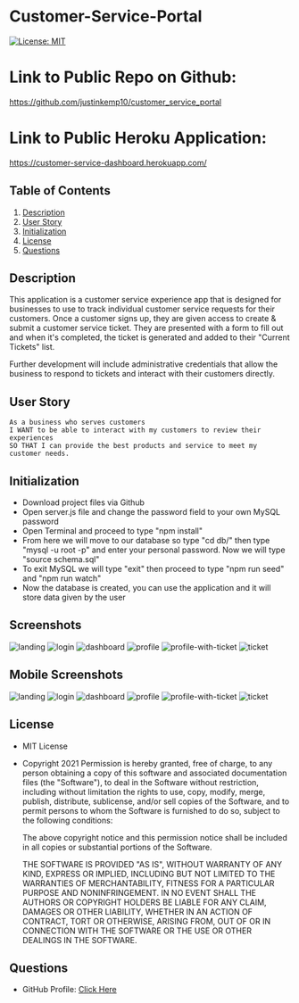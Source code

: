 # Customer-Service-Portal
[![License: MIT](https://img.shields.io/badge/License-MIT-yellow.svg)](https://opensource.org/licenses/MIT)

# Link to Public Repo on Github:
https://github.com/justinkemp10/customer_service_portal

# Link to Public Heroku Application:
https://customer-service-dashboard.herokuapp.com/

## Table of Contents
1. [Description](#Description)
2. [User Story](#User-Story)
3. [Initialization](#Initialization)
4. [License](#License)
5. [Questions](#Questions)

## Description
This application is a customer service experience app that is designed for businesses to use to track individual customer service requests for their customers. Once a customer signs up, they are given access to create & submit a customer service ticket. They are presented with a form to fill out and when it's completed, the ticket is generated and added to their "Current Tickets" list. 

Further development will include administrative credentials that allow the business to respond to tickets and interact with their customers directly.

## User Story
    As a business who serves customers
    I WANT to be able to interact with my customers to review their experiences
    SO THAT I can provide the best products and service to meet my customer needs.

## Initialization
- Download project files via Github
- Open server.js file and change the password field to your own MySQL password
- Open Terminal and proceed to type "npm install"
- From here we will move to our database so type "cd db/" then type "mysql -u root -p" and enter your personal password. Now we will type "source schema.sql" 
- To exit MySQL we will type "exit" then proceed to type "npm run seed" and "npm run watch"
- Now the database is created, you can use the application and it will store data given by the user

## Screenshots
![landing](images/Ticket-Stack1.png)
![login](images/Ticket-Stack-login.png)
![dashboard](images/Ticket-Stack-dashboard.png)
![profile](images/Ticket-Stack-profile1.png)
![profile-with-ticket](images/Ticket-Stack-profile2.png)
![ticket](images/Ticket-Stack-ticket.png)

## Mobile Screenshots
![landing](images/IMG_0595.png)
![login](images/IMG_0597.png)
![dashboard](images/IMG_0599.png)
![profile](images/IMG_0598.png)
![profile-with-ticket](images/IMG_0600.png)
![ticket](images/IMG_0601.png)

## License
- MIT License
- Copyright 2021
    Permission is hereby granted, free of charge, to any person obtaining a copy of this software and associated documentation files (the "Software"), to deal in the Software without restriction, including without limitation the rights to use, copy, modify, merge, publish, distribute, sublicense, and/or sell copies of the Software, and to permit persons to whom the Software is furnished to do so, subject to the following conditions:
    
    The above copyright notice and this permission notice shall be included in all copies or substantial portions of the Software.
    
    THE SOFTWARE IS PROVIDED "AS IS", WITHOUT WARRANTY OF ANY KIND, EXPRESS OR IMPLIED, INCLUDING BUT NOT LIMITED TO THE WARRANTIES OF MERCHANTABILITY, FITNESS FOR A PARTICULAR PURPOSE AND NONINFRINGEMENT. IN NO EVENT SHALL THE AUTHORS OR COPYRIGHT HOLDERS BE LIABLE FOR ANY CLAIM, DAMAGES OR OTHER LIABILITY, WHETHER IN AN ACTION OF CONTRACT, TORT OR OTHERWISE, ARISING FROM, OUT OF OR IN CONNECTION WITH THE SOFTWARE OR THE USE OR OTHER DEALINGS IN THE SOFTWARE.
## Questions
- GitHub Profile: <a href="https://github.com/justinkemp10/customer_service_portal">Click Here</a><br>
